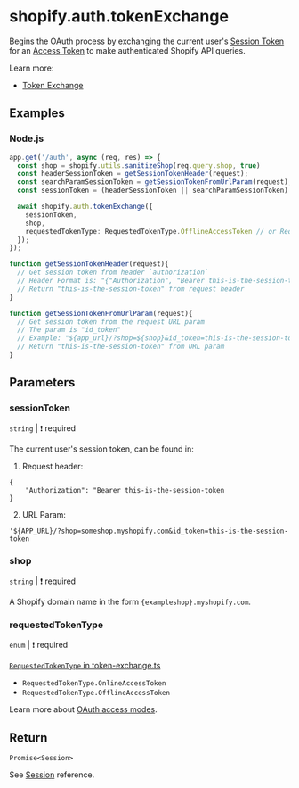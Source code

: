 # shopify.auth.tokenExchange

Begins the OAuth process by exchanging the current user's [Session Token](https://shopify.dev/docs/apps/auth/session-tokens) for an
[Access Token](https://shopify.dev/docs/apps/auth/access-token-types/online.md) to make
authenticated Shopify API queries.

Learn more:
- [Token Exchange](../../guides/oauth.md#token-exchange)

## Examples

### Node.js
```ts
app.get('/auth', async (req, res) => {
  const shop = shopify.utils.sanitizeShop(req.query.shop, true)
  const headerSessionToken = getSessionTokenHeader(request);
  const searchParamSessionToken = getSessionTokenFromUrlParam(request);
  const sessionToken = (headerSessionToken || searchParamSessionToken)!;

  await shopify.auth.tokenExchange({
    sessionToken,
    shop,
    requestedTokenType: RequestedTokenType.OfflineAccessToken // or RequestedTokenType.OnlineAccessToken
  });
});

function getSessionTokenHeader(request){
  // Get session token from header `authorization`
  // Header Format is: "{"Authorization", "Bearer this-is-the-session-token"}
  // Return "this-is-the-session-token" from request header
}

function getSessionTokenFromUrlParam(request){
  // Get session token from the request URL param
  // The param is "id_token"
  // Example: "${app_url}/?shop=${shop}&id_token=this-is-the-session-token"
  // Return "this-is-the-session-token" from URL param
}
```

## Parameters

### sessionToken
`string` | :exclamation: required

The current user's session token, can be found in:
1. Request header:
```
{
    "Authorization": "Bearer this-is-the-session-token
}
```
2. URL Param:
```
'${APP_URL}/?shop=someshop.myshopify.com&id_token=this-is-the-session-token
```

### shop
`string` | :exclamation: required

A Shopify domain name in the form `{exampleshop}.myshopify.com`.

### requestedTokenType
`enum` | :exclamation: required

[`RequestedTokenType` in token-exchange.ts](https://github.com/Shopify/shopify-api-js/blob/main/packages/shopify-api/lib/auth/oauth/token-exchange.ts)

- `RequestedTokenType.OnlineAccessToken`
- `RequestedTokenType.OfflineAccessToken`

Learn more about [OAuth access modes](https://shopify.dev/docs/apps/auth/oauth/access-modes).

## Return

`Promise<Session>`

See [Session](../session/README.md) reference.



